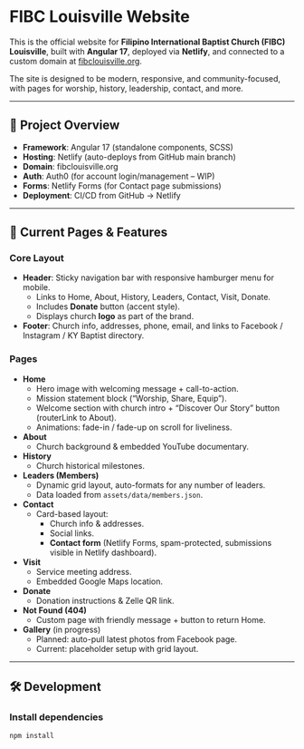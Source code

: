 # FIBC Louisville Website

This is the official website for **Filipino International Baptist Church (FIBC) Louisville**, built with **Angular 17**, deployed via **Netlify**, and connected to a custom domain at [fibclouisville.org](http://fibclouisville.org/).

The site is designed to be modern, responsive, and community-focused, with pages for worship, history, leadership, contact, and more.

---

## 🚀 Project Overview

- **Framework**: Angular 17 (standalone components, SCSS)
- **Hosting**: Netlify (auto-deploys from GitHub main branch)
- **Domain**: fibclouisville.org
- **Auth**: Auth0 (for account login/management – WIP)
- **Forms**: Netlify Forms (for Contact page submissions)
- **Deployment**: CI/CD from GitHub → Netlify

---

## 📂 Current Pages & Features

### Core Layout
- **Header**: Sticky navigation bar with responsive hamburger menu for mobile.
  - Links to Home, About, History, Leaders, Contact, Visit, Donate.
  - Includes **Donate** button (accent style).
  - Displays church **logo** as part of the brand.
- **Footer**: Church info, addresses, phone, email, and links to Facebook / Instagram / KY Baptist directory.

### Pages
- **Home**
  - Hero image with welcoming message + call-to-action.
  - Mission statement block (“Worship, Share, Equip”).
  - Welcome section with church intro + “Discover Our Story” button (routerLink to About).
  - Animations: fade-in / fade-up on scroll for liveliness.
- **About**
  - Church background & embedded YouTube documentary.
- **History**
  - Church historical milestones.
- **Leaders (Members)**
  - Dynamic grid layout, auto-formats for any number of leaders.
  - Data loaded from `assets/data/members.json`.
- **Contact**
  - Card-based layout:
    - Church info & addresses.
    - Social links.
    - **Contact form** (Netlify Forms, spam-protected, submissions visible in Netlify dashboard).
- **Visit**
  - Service meeting address.
  - Embedded Google Maps location.
- **Donate**
  - Donation instructions & Zelle QR link.
- **Not Found (404)**
  - Custom page with friendly message + button to return Home.
- **Gallery** (in progress)
  - Planned: auto-pull latest photos from Facebook page.
  - Current: placeholder setup with grid layout.

---

## 🛠 Development

### Install dependencies
```sh
npm install
